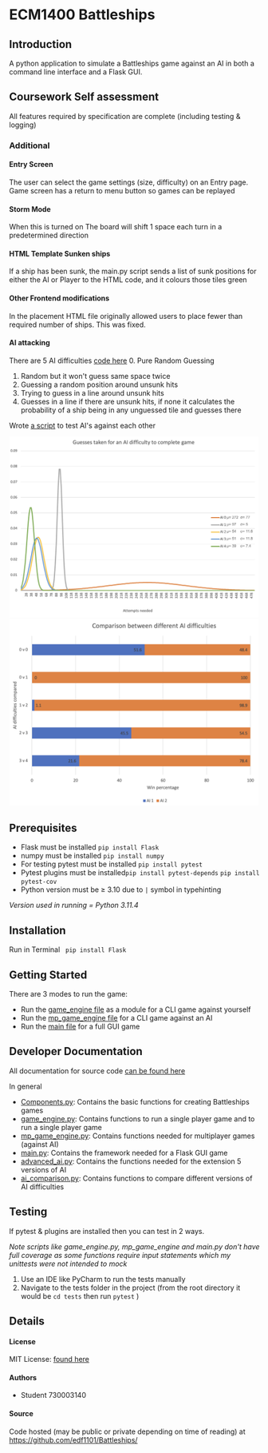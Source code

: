 # ECM1400 Battleships

## Introduction
A python application to simulate a Battleships game against an AI in both a command line interface and a Flask GUI.

## Coursework Self assessment
All features required by specification are complete (including testing & logging)
### Additional 
#### Entry Screen
The user can select the game settings (size, difficulty) on an Entry page.
Game screen has a return to menu button so games can be replayed
#### Storm Mode
When this is turned on The board will shift 1 space each turn in a predetermined direction
#### HTML Template Sunken ships
If a ship has been sunk, the main.py script sends a list of sunk positions for
either the AI or Player to the HTML code, and it colours those tiles green
#### Other Frontend modifications
In the placement HTML file originally allowed users to place fewer than required number of ships. This was fixed.
#### AI attacking
There are 5 AI difficulties [code here](battleships/advanced_ai.py)
0. Pure Random Guessing
1. Random but it won't guess same space twice
2. Guessing a random position around unsunk hits
3. Trying to guess in a line around unsunk hits
4. Guesses in a line if there are unsunk hits, if none it calculates the probability of a ship being in any 
unguessed tile and guesses there

Wrote [a script](battleships/ai_comparison.py) to test AI's against each other

<img src="Images/AI scoring 2.png" alt="drawing" width="500"/>
<img src="Images/AI scoring image.png" alt="drawing" width="500"/> 

## Prerequisites
- Flask must be installed ```pip install Flask```
- numpy must be installed ```pip install numpy```
- For testing pytest must be installed ```pip install pytest``` 
- Pytest plugins must be installed```pip install pytest-depends``` ```pip install pytest-cov```
- Python version must be ≥ 3.10 due to ```|``` symbol in typehinting

_Version used in running = Python 3.11.4_

## Installation
Run in Terminal ``` pip install Flask```

## Getting Started
There are 3 modes to run the game:
- Run the [game_engine file](battleships/game_engine.py) as a module for a CLI game against yourself
- Run the [mp_game_engine file](battleships/mp_game_engine.py) for a CLI game against an AI
- Run the [main file](battleships/main.py) for a full GUI game


## Developer Documentation
All documentation for source code [can be found here](docs/_build/html/index.html)

In general
- [Components.py](battleships/components.py): Contains the basic functions for creating Battleships games
- [game_engine.py](battleships/game_engine.py): Contains functions to run a single player game and to run a single player game
- [mp_game_engine.py](battleships/mp_game_engine.py): Contains functions needed for multiplayer games (against AI)
- [main.py](battleships/main.py): Contains the framework needed for a Flask GUI game
- [advanced_ai.py](battleships/advanced_ai.py): Contains the functions needed for the extension 5 versions of AI
- [ai_comparison.py](battleships/ai_comparison.py): Contains functions to compare different versions of AI difficulties

## Testing
If pytest & plugins are installed then you can test in 2 ways.

_Note scripts like game_engine.py, mp_game_engine and main.py don't have full coverage as some functions require input statements which
my unittests were not intended to mock_
1. Use an IDE like PyCharm to run the tests manually
2. Navigate to the tests folder in the project (from the root directory it would be
```cd tests``` then run ```pytest``` )

## Details
#### License
MIT License: [found here](LICENSE)

#### Authors
- Student 730003140

#### Source
Code hosted (may be public or private depending on time of reading) at https://github.com/edf1101/Battleships/

